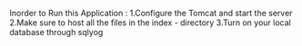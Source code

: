 Inorder to Run this Application :
1.Configure the Tomcat and start the server 
2.Make sure to host all the files in the index - directory
3.Turn on your local database through sqlyog
